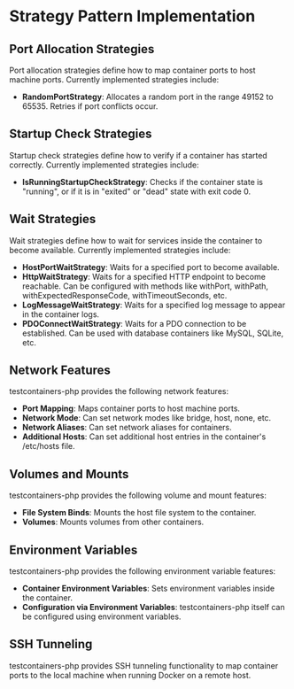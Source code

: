 # Strategy Pattern Implementation

## Port Allocation Strategies

Port allocation strategies define how to map container ports to host machine ports. Currently implemented strategies include:

- **RandomPortStrategy**: Allocates a random port in the range 49152 to 65535. Retries if port conflicts occur.

## Startup Check Strategies

Startup check strategies define how to verify if a container has started correctly. Currently implemented strategies include:

- **IsRunningStartupCheckStrategy**: Checks if the container state is "running", or if it is in "exited" or "dead" state with exit code 0.

## Wait Strategies

Wait strategies define how to wait for services inside the container to become available. Currently implemented strategies include:

- **HostPortWaitStrategy**: Waits for a specified port to become available.
- **HttpWaitStrategy**: Waits for a specified HTTP endpoint to become reachable. Can be configured with methods like withPort, withPath, withExpectedResponseCode, withTimeoutSeconds, etc.
- **LogMessageWaitStrategy**: Waits for a specified log message to appear in the container logs.
- **PDOConnectWaitStrategy**: Waits for a PDO connection to be established. Can be used with database containers like MySQL, SQLite, etc.

## Network Features

testcontainers-php provides the following network features:

- **Port Mapping**: Maps container ports to host machine ports.
- **Network Mode**: Can set network modes like bridge, host, none, etc.
- **Network Aliases**: Can set network aliases for containers.
- **Additional Hosts**: Can set additional host entries in the container's /etc/hosts file.

## Volumes and Mounts

testcontainers-php provides the following volume and mount features:

- **File System Binds**: Mounts the host file system to the container.
- **Volumes**: Mounts volumes from other containers.

## Environment Variables

testcontainers-php provides the following environment variable features:

- **Container Environment Variables**: Sets environment variables inside the container.
- **Configuration via Environment Variables**: testcontainers-php itself can be configured using environment variables.

## SSH Tunneling

testcontainers-php provides SSH tunneling functionality to map container ports to the local machine when running Docker on a remote host.
